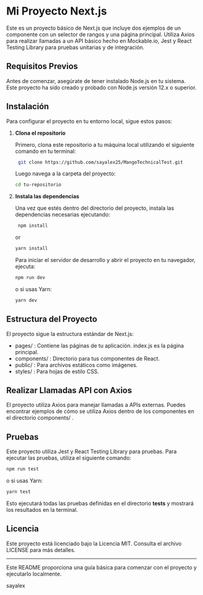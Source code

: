 # Mi Proyecto Next.js 
 
Este es un proyecto básico de Next.js que incluye dos ejemplos de un componente con un selector de rangos y una página principal. Utiliza Axios para realizar llamadas a un API básico hecho en Mockable.io, Jest y React Testing Library para pruebas unitarias y de integración.
 
## Requisitos Previos 
 
Antes de comenzar, asegúrate de tener instalado Node.js en tu sistema. Este proyecto ha sido creado y probado con Node.js versión 12.x o superior. 
 
## Instalación 
 
Para configurar el proyecto en tu entorno local, sigue estos pasos: 
 
1. **Clona el repositorio** 
 
   Primero, clona este repositorio a tu máquina local utilizando el siguiente comando en tu terminal:
   ```bash
    git clone https://github.com/sayalex25/MangoTechnicalTest.git
    ```
    Luego navega a la carpeta del proyecto:
    ```bash
   cd tu-repositorio
    ```
2. **Instala las dependencias** 
 
   Una vez que estés dentro del directorio del proyecto, instala las dependencias necesarias ejecutando:
   ```bash
    npm install
    ```
    or
    ```bash
    yarn install
    ``` 
    Para iniciar el servidor de desarrollo y abrir el proyecto en tu navegador, ejecuta:
    ```bash
    npm run dev
    ```
    o si usas Yarn:
    ```bash
    yarn dev
    ```
 
## Estructura del Proyecto 
 
El proyecto sigue la estructura estándar de Next.js: 
 
-  pages/ : Contiene las páginas de tu aplicación.  index.js  es la página principal. 
-  components/ : Directorio para tus componentes de React. 
-  public/ : Para archivos estáticos como imágenes. 
-  styles/ : Para hojas de estilo CSS. 
 
## Realizar Llamadas API con Axios 
 
El proyecto utiliza Axios para manejar llamadas a APIs externas. Puedes encontrar ejemplos de cómo se utiliza Axios dentro de los componentes en el directorio  components/ . 
 
## Pruebas 
 
Este proyecto utiliza Jest y React Testing Library para pruebas. Para ejecutar las pruebas, utiliza el siguiente comando:
```bash
npm run test
```
o si usas Yarn:
```bash
yarn test
```
Esto ejecutará todas las pruebas definidas en el directorio  __tests__  y mostrará los resultados en la terminal. 
  
## Licencia 
 
Este proyecto está licenciado bajo la Licencia MIT. Consulta el archivo  LICENSE  para más detalles. 
 
--- 
 
Este README proporciona una guía básica para comenzar con el proyecto y ejecutarlo localmente.

sayalex


